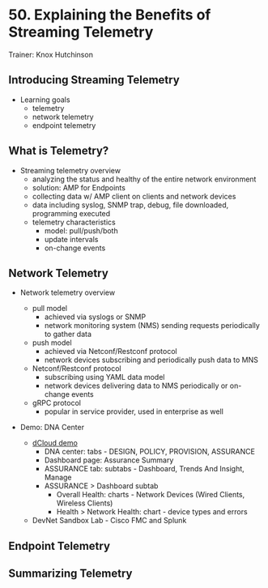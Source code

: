 # 50. Explaining the Benefits of Streaming Telemetry

Trainer: Knox Hutchinson


## Introducing Streaming Telemetry

- Learning goals
  - telemetry
  - network telemetry
  - endpoint telemetry


## What is Telemetry?

- Streaming telemetry overview
  - analyzing the status and healthy of the entire network environment
  - solution: AMP for Endpoints
  - collecting data w/ AMP client on clients and network devices
  - data including syslog, SNMP trap, debug, file downloaded, programming executed
  - telemetry characteristics
    - model: pull/push/both
    - update intervals
    - on-change events


## Network Telemetry

- Network telemetry overview
  - pull model
    - achieved via syslogs or SNMP
    - network monitoring system (NMS) sending requests periodically to gather data
  - push model
    - achieved via Netconf/Restconf protocol
    - network devices subscribing and periodically push data to MNS
  - Netconf/Restconf protocol
    - subscribing using YAML data model
    - network devices delivering data to NMS periodically or on-change events
  - gRPC protocol
    - popular in service provider, used in enterprise as well


- Demo: DNA Center
  - [dCloud demo](https://dcloud2-sjc.cisco.com/content/instantdemo/cisco-dna-center-express-install-instant-demo)
    - DNA center: tabs - DESIGN, POLICY, PROVISION, ASSURANCE
    - Dashboard page: Assurance Summary
    - ASSURANCE tab: subtabs - Dashboard, Trends And Insight, Manage
    - ASSURANCE > Dashboard subtab
      - Overall Health: charts - Network Devices (Wired Clients, Wireless Clients)
      - Health > Network Health: chart - device types and errors
  - DevNet Sandbox Lab - Cisco FMC and Splunk


## Endpoint Telemetry




## Summarizing Telemetry



